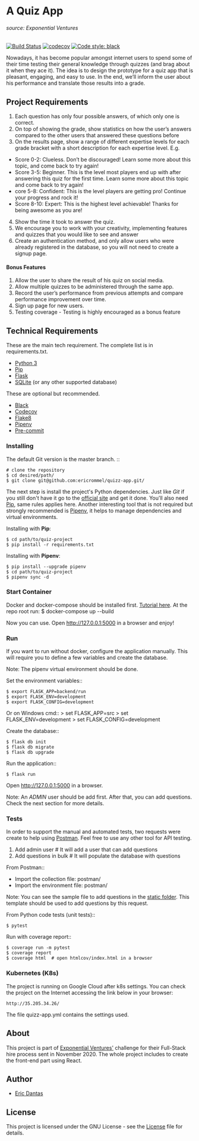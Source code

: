 # A Quiz App
###### source: Exponential Ventures
[![Build Status](https://travis-ci.com/ericrommel/quizz-app.svg?branch=master)](https://travis-ci.com/github/ericrommel/quizz-app)
[![codecov](https://codecov.io/gh/ericrommel/quizz-app/branch/master/graph/badge.svg)](https://codecov.io/gh/ericrommel/quizz-app)
[![Code style: black](https://img.shields.io/badge/code%20style-black-000000.svg)](https://github.com/ambv/black)


Nowadays, it has become popular amongst internet users to spend some of their time
testing their general knowledge through quizzes (and brag about it when they ace it). The idea
is to design the prototype for a quiz app that is pleasant, engaging, and easy to use. In the end,
we’ll inform the user about his performance and translate those results into a grade.


## Project Requirements

1. Each question has only four possible answers, of which only one is correct.
2. On top of showing the grade, show statistics on how the user’s answers compared to the
other users that answered these questions before
3. On the results page, show a range of different expertise levels for each grade bracket
with a short description for each expertise level. E.g.
- Score 0-2: Clueless. Don’t be discouraged! Learn some more about this topic,
and come back to try again!
- Score 3-5: Beginner. This is the level most players end up with after answering
this quiz for the first time. Learn some more about this topic and come back to try
again!
- core 5-8: Confident: This is the level players are getting pro! Continue your
progress and rock it!
- Score 8-10: Expert: This is the highest level achievable! Thanks for being
awesome as you are!
4. Show the time it took to answer the quiz.
5. We encourage you to work with your creativity, implementing features and quizzes that
you would like to see and answer
6. Create an authentication method, and only allow users who were already registered in
the database, so you will not need to create a signup page.

#### Bonus Features

1. Allow the user to share the result of his quiz on social media.
2. Allow multiple quizzes to be administered through the same app.
3. Record the user’s performance from previous attempts and compare performance
improvement over time.
4. Sign up page for new users.
5. Testing coverage - Testing is highly encouraged as a bonus feature


## Technical Requirements

These are the main tech requirement. The complete list is in requirements.txt.
- [Python 3](http://python.org/)
- [Pip](https://pip.pypa.io/)
- [Flask](https://flask.palletsprojects.com/)
- [SQLite](http://sqlite.org/) (or any other supported database)

These are optional but recommended.

- [Black](http://black.readthedocs.io/)
- [Codecov](http://codecov.io/)
- [Flake8](http://flake8.pycqa.org/)
- [Pipenv](http://pipenv.readthedocs.io)
- [Pre-commit](http://pre-commit.com/)


### Installing

The default Git version is the master branch. ::

    # clone the repository
    $ cd desired/path/
    $ git clone git@github.com:ericrommel/quizz-app.git/

The next step is install the project's Python dependencies. Just like _Git_ if you still don't have it go to the [official site](http://python.org/) and get it done. You'll also need [Pip](https://pip.pypa.io/), same rules applies here. Another interesting tool that is not required but strongly recommended is [Pipenv](http://pipenv.readthedocs.io), it helps to manage dependencies and virtual environments.

Installing with **Pip**:

    $ cd path/to/quiz-project
    $ pip install -r requirements.txt

Installing with **Pipenv**:

    $ pip install --upgrade pipenv
    $ cd path/to/quiz-project
    $ pipenv sync -d

### Start Container

Docker and docker-compose should be installed first. [Tutorial here](https://docs.docker.com/install/).
At the repo root run:
    $ docker-compose up --build

Now you can use. Open http://127.0.0.1:5000 in a browser and enjoy!


### Run
If you want to run without docker, configure the application manually. This will require you to define a few variables and create the database.

Note: The pipenv virtual environment should be done.

Set the environment variables::

    $ export FLASK_APP=backend/run
    $ export FLASK_ENV=development
    $ export FLASK_CONFIG=development

Or on Windows cmd::
    > set FLASK_APP=src
    > set FLASK_ENV=development
    > set FLASK_CONFIG=development

Create the database::

    $ flask db init
    $ flask db migrate
    $ flask db upgrade

Run the application::

    $ flask run

Open http://127.0.0.1:5000 in a browser.

Note: An *ADMIN* user should be add first. After that, you can add questions. Check the next section for more details.

### Tests
In order to support the manual and automated tests, two requests were create to help using [Postman](https://www.postman.com/).
Feel free to use any other tool for API testing.
1. Add admin user  # It will add a user that can add questions
2. Add questions in bulk  # It will populate the database with questions

From Postman::
- Import the collection file: postman/
- Import the environment file: postman/

Note: You can see the sample file to add questions in the [static folder](https://github.com/ericrommel/quizz-app/blob/master/backend/src/static/sample_questions.xlsx). This template should be used to add questions by this request.

From Python code tests (unit tests)::

    $ pytest

Run with coverage report::

    $ coverage run -m pytest
    $ coverage report
    $ coverage html  # open htmlcov/index.html in a browser

### Kubernetes (K8s)

The project is running on Google Cloud after k8s settings. You can check the project on the Internet accessing the link
below in your browser:

    http://35.205.34.26/

The file quizz-app.yml contains the settings used.


## About

This project is part of [Exponential Ventures'](http://www.exponentialventures.com) challenge for their Full-Stack
hire process sent in November 2020. The whole project includes to create the front-end part using React.

## Author

- [Eric Dantas](https://github.com/ericrommel)

## License

This project is licensed under the GNU License - see the [License](./LICENSE) file for details.

